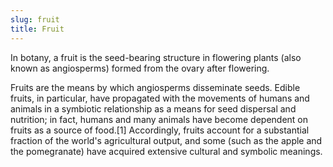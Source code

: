 ```yaml
---
slug: fruit
title: Fruit
---
```

In botany, a fruit is the seed-bearing structure in flowering plants (also known as angiosperms) formed from the ovary after flowering.

Fruits are the means by which angiosperms disseminate seeds. Edible fruits, in particular, have propagated with the movements of humans and animals in a symbiotic relationship as a means for seed dispersal and nutrition; in fact, humans and many animals have become dependent on fruits as a source of food.[1] Accordingly, fruits account for a substantial fraction of the world's agricultural output, and some (such as the apple and the pomegranate) have acquired extensive cultural and symbolic meanings.
